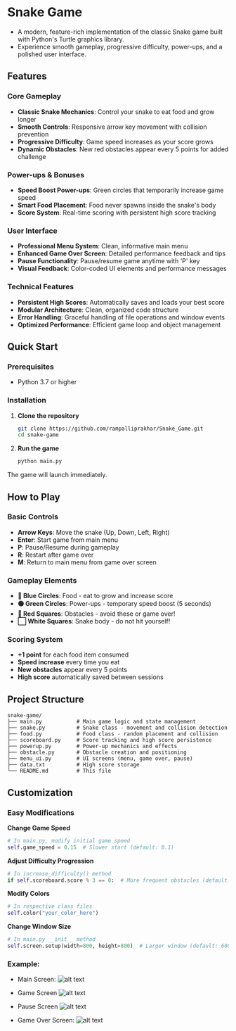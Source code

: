 # Snake Game

- A modern, feature-rich implementation of the classic Snake game built with Python's Turtle graphics library.
- Experience smooth gameplay, progressive difficulty, power-ups, and a polished user interface.

## Features

### Core Gameplay
- **Classic Snake Mechanics**: Control your snake to eat food and grow longer
- **Smooth Controls**: Responsive arrow key movement with collision prevention
- **Progressive Difficulty**: Game speed increases as your score grows
- **Dynamic Obstacles**: New red obstacles appear every 5 points for added challenge

### Power-ups & Bonuses
- **Speed Boost Power-ups**: Green circles that temporarily increase game speed
- **Smart Food Placement**: Food never spawns inside the snake's body
- **Score System**: Real-time scoring with persistent high score tracking

### User Interface
- **Professional Menu System**: Clean, informative main menu
- **Enhanced Game Over Screen**: Detailed performance feedback and tips
- **Pause Functionality**: Pause/resume game anytime with 'P' key
- **Visual Feedback**: Color-coded UI elements and performance messages

### Technical Features
- **Persistent High Scores**: Automatically saves and loads your best score
- **Modular Architecture**: Clean, organized code structure
- **Error Handling**: Graceful handling of file operations and window events
- **Optimized Performance**: Efficient game loop and object management

## Quick Start

### Prerequisites
- Python 3.7 or higher

### Installation

1. **Clone the repository**
   ```bash
   git clone https://github.com/rampalliprakhar/Snake_Game.git
   cd snake-game
   ```

2. **Run the game**
   ```bash
   python main.py
   ```

The game will launch immediately.

## How to Play

### Basic Controls
- **Arrow Keys**: Move the snake (Up, Down, Left, Right)
- **Enter**: Start game from main menu
- **P**: Pause/Resume during gameplay
- **R**: Restart after game over
- **M**: Return to main menu from game over screen

### Gameplay Elements
- **🔵 Blue Circles**: Food - eat to grow and increase score
- **🟢 Green Circles**: Power-ups - temporary speed boost (5 seconds)
- **🔴 Red Squares**: Obstacles - avoid these or game over!
- **⬜ White Squares**: Snake body - do not hit yourself!

### Scoring System
- **+1 point** for each food item consumed
- **Speed increase** every time you eat
- **New obstacles** appear every 5 points
- **High score** automatically saved between sessions

## Project Structure

```
snake-game/
├── main.py           # Main game logic and state management
├── snake.py          # Snake class - movement and collision detection
├── food.py           # Food class - random placement and collision
├── scoreboard.py     # Score tracking and high score persistence
├── powerup.py        # Power-up mechanics and effects
├── obstacle.py       # Obstacle creation and positioning
├── menu_ui.py        # UI screens (menu, game over, pause)
├── data.txt          # High score storage
└── README.md         # This file
```

## Customization

### Easy Modifications

**Change Game Speed**
```python
# In main.py, modify initial game speed
self.game_speed = 0.15  # Slower start (default: 0.1)
```

**Adjust Difficulty Progression**
```python
# In increase_difficulty() method
if self.scoreboard.score % 3 == 0:  # More frequent obstacles (default: 5)
```

**Modify Colors**
```python
# In respective class files
self.color("your_color_here")
```

**Change Window Size**
```python
# In main.py __init__ method
self.screen.setup(width=800, height=800)  # Larger window (default: 600x600)
```

### Example:
- Main Screen:
![alt text](/assets/Main_Screen.png)

- Game Screen
![alt text](/assets/Game_Screen.png)

- Pause Screen
![alt text](/assets/Pause_Screen.png)

- Game Over Screen:
![alt text](/assets/Game_Over.png)
